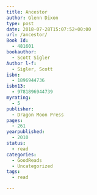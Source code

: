 ```yaml
---
title: Ancestor
author: Glenn Dixon
type: post
date: 2018-07-28T15:07:52+00:00
url: /ancestor/
Book Id:
  - 481601
bookauthor:
  - Scott Sigler
Author l-f:
  - Sigler, Scott
isbn:
  - 1896944736
isbn13:
  - 9781896944739
myrating:
  - 5
publisher:
  - Dragon Moon Press
pages:
  - 261
yearpublished:
  - 2010
status:
  - read
categories:
  - GoodReads
  - Uncategorized
tags:
  - read

---
```


